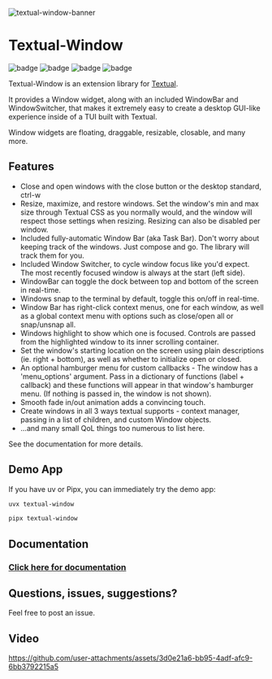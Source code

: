 ![textual-window-banner](https://github.com/user-attachments/assets/d8c78455-53e9-4d12-90ab-e9d3d2ade8fa)

# Textual-Window

![badge](https://img.shields.io/badge/linted-Ruff-blue?style=for-the-badge&logo=ruff)
![badge](https://img.shields.io/badge/formatted-black-black?style=for-the-badge)
![badge](https://img.shields.io/badge/type_checked-MyPy-blue?style=for-the-badge&logo=python)
![badge](https://img.shields.io/badge/license-MIT-blue?style=for-the-badge)

Textual-Window is an extension library for [Textual](https://github.com/Textualize/textual).

It provides a Window widget, along with an included WindowBar and WindowSwitcher, that makes it extremely
easy to create a desktop GUI-like experience inside of a TUI built with Textual.

Window widgets are floating, draggable, resizable, closable, and many more.

## Features

- Close and open windows with the close button or the desktop standard, ctrl-w
- Resize, maximize, and restore windows. Set the window's min and max size through Textual CSS as you normally would, and the window will respect those
settings when resizing. Resizing can also be disabled per window.
- Included fully-automatic Window Bar (aka Task Bar). Don't worry about keeping track of the windows. Just compose and go. The library will track them for you.
- Included Window Switcher, to cycle window focus like you'd expect. The most recently focused window is always at the start (left side).
- WindowBar can toggle the dock between top and bottom of the screen in real-time.
- Windows snap to the terminal by default, toggle this on/off in real-time.
- Window Bar has right-click context menus, one for each window, as well as a global context menu with options such as close/open all or snap/unsnap all.
- Windows highlight to show which one is focused. Controls are passed from the highlighted window to its inner scrolling container.
- Set the window's starting location on the screen using plain descriptions (ie. right + bottom), as well as whether to initialize open or closed.
- An optional hamburger menu for custom callbacks - The window has a 'menu_options' argument. Pass in a dictionary of functions (label + callback) and these functions will appear in that window's hamburger menu. (If nothing is passed in, the window is not shown).
- Smooth fade in/out animation adds a convincing touch.
- Create windows in all 3 ways textual supports - context manager, passing in a list of children, and custom Window objects.
- ...and many small QoL things too numerous to list here.

See the documentation for more details.

## Demo App

If you have uv or Pipx, you can immediately try the demo app:

```sh
uvx textual-window 
```

```sh
pipx textual-window
```

## Documentation

### [Click here for documentation](https://edward-jazzhands.github.io/libraries/textual-window/)

## Questions, issues, suggestions?

Feel free to post an issue.

## Video

https://github.com/user-attachments/assets/3d0e21a6-bb95-4adf-afc9-6bb3792215a5

